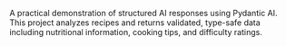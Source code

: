 A practical demonstration of structured AI responses using Pydantic AI. This project analyzes recipes and returns validated, type-safe data including nutritional information, cooking tips, and difficulty ratings.





